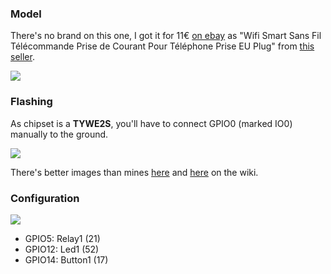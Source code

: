 ### Model

There's no brand on this one, I got it for 11€ [on ebay](https://www.ebay.fr/itm/Wifi-Smart-Sans-Fil-T%C3%A9l%C3%A9commande-Prise-de-Courant-Pour-T%C3%A9l%C3%A9phone-Prise-EU-Plug/142667844951?ssPageName=STRK%3AMEBIDX%3AIT&_trksid=p2057872.m2749.l2649) as "Wifi Smart Sans Fil Télécommande Prise de Courant Pour Téléphone Prise EU Plug" from [this seller](https://www.ebay.fr/usr/voguelife-house?_trksid=p2047675.l2559).

![](https://i.imgur.com/dIrIP0J.jpg)

### Flashing
As chipset is a **TYWE2S**, you'll have to connect GPIO0 (marked IO0) manually to the ground. 

![](https://i.imgur.com/GZkFNWQ.jpg)

There's better images than mines [here](/devices/CE-Smart-Home---LA-WF3-Wifi-Plug) and [here](/devices/4CH-Wifi-Socket-with-USB-Charger-SA-P402A) on the wiki.

### Configuration

![](https://i.imgur.com/IuTxGMe.png)

- GPIO5: Relay1 (21)
- GPIO12: Led1 (52)
- GPIO14: Button1 (17)
